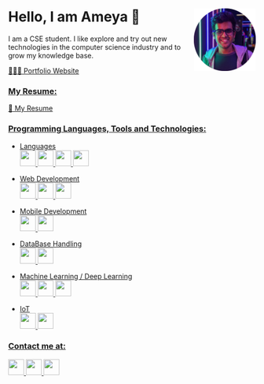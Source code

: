 # Hello, I am Ameya 👻 <img align="right" width="25%" height="25%" src="ameya.jpg">

I am a CSE student. I like explore and try out new technologies in the computer science industry and to grow my knowledge base.

<a href="https://ameyak17.github.io/Portfolio/"><p> 👨🏻‍💻 Portfolio Website </p>
 
### My Resume:
<a href="https://drive.google.com/file/d/1s0rPfPFXW_gT7ShimXn89o2OA5Wsw9s4/view"> 📄 My Resume </p>

### Programming Languages, Tools and Technologies:
 - Languages </br>
    <img height="32" width="32" src="https://devicons.github.io/devicon/devicon.git/icons/c/c-original.svg"> <img height="32" width="32" src="https://devicons.github.io/devicon/devicon.git/icons/cplusplus/cplusplus-original.svg"> <img height="32" width="32" src="https://devicons.github.io/devicon/devicon.git/icons/javascript/javascript-original.svg"> <img height="32" width="32" src="https://devicons.github.io/devicon/devicon.git/icons/python/python-original.svg">

- Web Development </br>
    <img height="32" width="32" src="https://devicons.github.io/devicon/devicon.git/icons/html5/html5-original-wordmark.svg"> <img height="32" width="32" src="https://devicons.github.io/devicon/devicon.git/icons/css3/css3-original-wordmark.svg"> <img height="32" width="32" src="https://devicons.github.io/devicon/devicon.git/icons/django/django-original.svg">

- Mobile Development </br>
    <img height="32" width="32" src="https://www.vectorlogo.zone/logos/flutterio/flutterio-icon.svg"> <img height="32" width="32" src="https://www.vectorlogo.zone/logos/android/android-official.svg">

- DataBase Handling </br>
    <img height="32" width="32" src="https://devicons.github.io/devicon/devicon.git/icons/mongodb/mongodb-original-wordmark.svg"> <img height="32" width="32" src="https://devicons.github.io/devicon/devicon.git/icons/mysql/mysql-original-wordmark.svg">

- Machine Learning / Deep Learning </br>
     <img height="32" width="32" src="https://www.vectorlogo.zone/logos/tensorflow/tensorflow-icon.svg"> <img height="32" width="32" src="https://www.vectorlogo.zone/logos/pytorch/pytorch-icon.svg"> <img height="32" width="32" src="https://simpleicons.org/icons/keras.svg">

- IoT </br>
       <img height="32" width="32" src="https://www.vectorlogo.zone/logos/raspberrypi/raspberrypi-icon.svg"> <img height="32" width="32" src="https://www.vectorlogo.zone/logos/arduino/arduino-icon.svg"> 

### Contact me at:
<a href="https://www.linkedin.com/in/ameyakale/" > <img height="32" width="32" src="https://www.vectorlogo.zone/logos/linkedin/linkedin-icon.svg"> <a href="mailto:ameya.k.kale@gmail.com" > <img height="32" width="32" src="https://www.vectorlogo.zone/logos/gmail/gmail-tile.svg"> <a href="https://api.whatsapp.com/send?phone=+919284385789"> <img height="32" width="32" src="https://www.vectorlogo.zone/logos/whatsapp/whatsapp-tile.svg"> 







